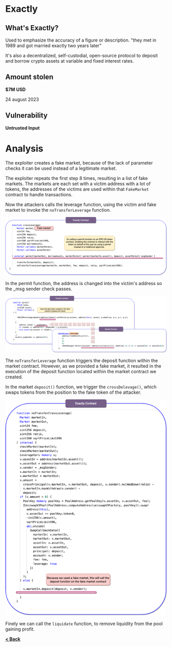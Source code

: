 # Exactly


## What's Exactly?

Used to emphasize the accuracy of a figure or description.
"they met in 1989 and got married exactly two years later"

It's also a decentralized, self-custodial, open-source protocol to deposit and borrow crypto assets at variable and fixed interest rates.


## Amount stolen
**$7M USD**

24 august 2023

## Vulnerability

**Untrusted Input**



# Analysis

The exploiter creates a fake market, because of the lack of parameter checks it can be used instead of a legitimate market.

The exploiter repeats the first step 8 times, resulting in a list of fake markets. The markets are each set with a victim address with a lot of tokens,
the addresses of the victims are used within that `FakeMarket` contract to handle transactions.

Now the attackers calls the leverage function, using the victim and fake market to invoke the `noTransferLeverage` function.

![euler Image](../images/exactly/exactly4.drawio.png)

In the permit function, the address is changed into the victim's address so the _msg sender check passes.

![euler Image](../images/exactly/exactly5.drawio.png)


The `noTransferLeverage` function triggers the deposit function within the market contract. However, as we provided a fake market, it resulted in the execution of the deposit function located within the market contract we created.
  
In the market `deposit()` function, we trigger the `crossDelevage()`, which swaps tokens from the position to the fake token of the attacker.


![euler Image](../images/exactly/exactly7.drawio.png)


 Finely we can call the `liquidate` function, to remove liquidity from the pool gaining profit.





[**< Back**](https://patronasxdxd.github.io/CTFS/)


